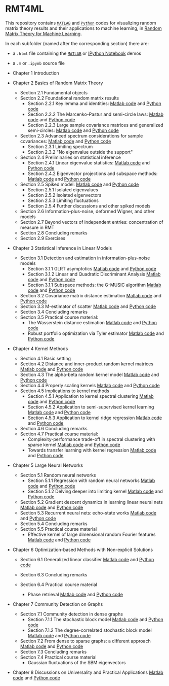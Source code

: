 # RMT4ML
This repository contains [`MATLAB`](https://www.mathworks.com/products/matlab.html) and [`Python`](https://www.python.org/) codes for visualizing random matrix theory results and their applications to machine learning, in [Random Matrix Theory for Machine Learning](https://zhenyu-liao.github.io/pdf/RMT4ML.pdf).

In each subfolder (named after the corresponding section) there are:

* a `.html` file containing the [`MATLAB`](https://www.mathworks.com/products/matlab.html) or [IPython Notebook](https://ipython.org/notebook.html) demos
* a `.m` or `.ipynb` source file

* Chapter 1 Introduction
* Chapter 2 Basics of Random Matrix Theory
	* Section 2.1 Fundamental objects
	* Section 2.2 Foundational random matrix results
		* Section 2.2.1 Key lemma and identities: [Matlab code](https://htmlpreview.github.io/?https://github.com/Zhenyu-LIAO/RMT4ML/blob/master/2.2.1/html/lemma_plots.html) and [Python code](https://nbviewer.jupyter.org/github/Zhenyu-LIAO/RMT4ML/blob/master/2.2.1/lemma_plots.ipynb)
		* Section 2.2.2 The Marcenko-Pastur and semi-circle laws: [Matlab code](https://htmlpreview.github.io/?https://github.com/Zhenyu-LIAO/RMT4ML/blob/master/2.2.2/html/MP_and_SC.html) and [Python code](https://nbviewer.jupyter.org/github/Zhenyu-LIAO/RMT4ML/blob/master/2.2.2/MP_and_SC.ipynb)
		* Section 2.2.3 Large sample covariance matrices and generalized semi-circles: [Matlab code](https://htmlpreview.github.io/?https://github.com/Zhenyu-LIAO/RMT4ML/blob/master/2.2.3/html/SCM_and_DSC.html) and [Python code](https://nbviewer.jupyter.org/github/Zhenyu-LIAO/RMT4ML/blob/master/2.2.3/SCM_and_DSC.ipynb)
	* Section 2.3 Advanced spectrum considerations for sample covariances: [Matlab code](https://htmlpreview.github.io/?https://github.com/Zhenyu-LIAO/RMT4ML/blob/master/2.3/html/advanced_spectrum.html) and [Python code](https://nbviewer.jupyter.org/github/Zhenyu-LIAO/RMT4ML/blob/master/2.3/advanced_spectrum.ipynb)
		* Section 2.3.1 Limiting spectrum
		* Section 2.3.2 "No eigenvalue outside the support"
	* Section 2.4 Preliminaries on statistical inference
		* Section 2.4.1 Linear eigenvalue statistics: [Matlab code](https://htmlpreview.github.io/?https://github.com/Zhenyu-LIAO/RMT4ML/blob/master/2.4.1/html/linear_eig_stats.html) and [Python code](https://nbviewer.jupyter.org/github/Zhenyu-LIAO/RMT4ML/blob/master/2.4.1/linear_eig_stats.ipynb)
		* Section 2.4.2 Eigenvector projections and subspace methods: [Matlab code](https://htmlpreview.github.io/?https://github.com/Zhenyu-LIAO/RMT4ML/blob/master/2.4.2/html/eigenvec_proj.html) and [Python code](https://nbviewer.jupyter.org/github/Zhenyu-LIAO/RMT4ML/blob/master/2.4.2/eigenvec_proj.ipynb)
	* Section 2.5 Spiked model: [Matlab code](https://htmlpreview.github.io/?https://github.com/Zhenyu-LIAO/RMT4ML/blob/master/2.5/html/spiked_models.html) and [Python code](https://nbviewer.jupyter.org/github/Zhenyu-LIAO/RMT4ML/blob/master/2.5/spiked_models.ipynb)
		* Section 2.5.1 Isolated eigenvalues
		* Section 2.5.2 Isolated eigenvectors
		* Section 2.5.3 Limiting fluctuations
		* Section 2.5.4 Further discussions and other spiked models
	* Section 2.6 Information-plus-noise, deformed Wigner, and other models
	* Section 2.7 Beyond vectors of independent entries: concentration of measure in RMT
	* Section 2.8 Concluding remarks
	* Section 2.9 Exercises
* Chapter 3 Statistical Inference in Linear Models
	* Section 3.1 Detection and estimation in information-plus-noise models
		* Section 3.1.1 GLRT asymptotics [Matlab code](https://htmlpreview.github.io/?https://github.com/Zhenyu-LIAO/RMT4ML/blob/master/3.1/html/GLRT.html) and [Python code](https://nbviewer.jupyter.org/github/Zhenyu-LIAO/RMT4ML/blob/master/3.1/GLRT.ipynb)
		* Section 3.1.2 Linear and Quadratic Discriminant Analysis [Matlab code](https://htmlpreview.github.io/?https://github.com/Zhenyu-LIAO/RMT4ML/blob/master/3.1/html/LDA.html) and [Python code](https://nbviewer.jupyter.org/github/Zhenyu-LIAO/RMT4ML/blob/master/3.1/LDA.ipynb)
		* Section 3.1.1 Subspace methods: the G-MUSIC algorithm [Matlab code](https://htmlpreview.github.io/?https://github.com/Zhenyu-LIAO/RMT4ML/blob/master/3.1/html/GMUSIC.html) and [Python code](https://nbviewer.jupyter.org/github/Zhenyu-LIAO/RMT4ML/blob/master/3.1/GMUSIC.ipynb)
	* Section 3.2 Covariance matrix distance estimation [Matlab code](https://htmlpreview.github.io/?https://github.com/Zhenyu-LIAO/RMT4ML/blob/master/3.2/html/cov_distance_estimation.html) and [Python code](https://nbviewer.jupyter.org/github/Zhenyu-LIAO/RMT4ML/blob/master/3.2/cov_distance_estimation.ipynb)
	* Section 3.3 M-estimator of scatter [Matlab code](https://htmlpreview.github.io/?https://github.com/Zhenyu-LIAO/RMT4ML/blob/master/3.3/html/M_estim_of_scatter.html) and [Python code](https://nbviewer.jupyter.org/github/Zhenyu-LIAO/RMT4ML/blob/master/3.3/M_estim_of_scatter.ipynb)
	* Section 3.4 Concluding remarks
	* Section 3.5 Practical course material: 
		* The Wasserstein distance estimation [Matlab code](https://htmlpreview.github.io/?https://github.com/Zhenyu-LIAO/RMT4ML/blob/master/3.5/html/Wasserstein_dist.html) and [Python code](https://nbviewer.jupyter.org/github/Zhenyu-LIAO/RMT4ML/blob/master/3.5/Wasserstein_dist.ipynb)
		* Robust portfolio optimization via Tyler estimator [Matlab code](https://htmlpreview.github.io/?https://github.com/Zhenyu-LIAO/RMT4ML/blob/master/3.5/html/robust_portfolio.html) and [Python code](https://nbviewer.jupyter.org/github/Zhenyu-LIAO/RMT4ML/blob/master/3.5/robust_portfolio.ipynb)
* Chapter 4 Kernel Methods
	* Section 4.1 Basic setting
	* Section 4.2 Distance and inner-product random kernel matrices [Matlab code](https://htmlpreview.github.io/?https://github.com/Zhenyu-LIAO/RMT4ML/blob/master/4.2/html/dist_kernel.html) and [Python code](https://nbviewer.jupyter.org/github/Zhenyu-LIAO/RMT4ML/blob/master/4.2/dist_kernel.ipynb)
	* Section 4.3 The alpha-beta random kernel model [Matlab code](https://htmlpreview.github.io/?https://github.com/Zhenyu-LIAO/RMT4ML/blob/master/4.3/html/alpha_beta_kernel.html) and [Python code](https://nbviewer.jupyter.org/github/Zhenyu-LIAO/RMT4ML/blob/master/4.3/alpha_beta_kernel.ipynb)
	* Section 4.4 Properly scaling kernels [Matlab code](https://htmlpreview.github.io/?https://github.com/Zhenyu-LIAO/RMT4ML/blob/master/4.4/html/proper_scale_kernel.html) and [Python code](https://nbviewer.jupyter.org/github/Zhenyu-LIAO/RMT4ML/blob/master/4.4/proper_scale_kernel.ipynb)
	* Section 4.5 Implications to kernel methods
		* Section 4.5.1 Application to kernel spectral clustering [Matlab code](https://htmlpreview.github.io/?https://github.com/Zhenyu-LIAO/RMT4ML/blob/master/4.5/html/kernel_spectral_clustering.html) and [Python code](https://nbviewer.jupyter.org/github/Zhenyu-LIAO/RMT4ML/blob/master/4.5/kernel_spectral_clustering.ipynb)
		* Section 4.5.2 Application to semi-supervised kernel learning [Matlab code](https://htmlpreview.github.io/?https://github.com/Zhenyu-LIAO/RMT4ML/blob/master/4.5/html/semi_supervised_kernel.html) and [Python code](https://nbviewer.jupyter.org/github/Zhenyu-LIAO/RMT4ML/blob/master/4.5/semi_supervised_kernel.ipynb)
		* Section 4.5.3 Application to kernel ridge regression [Matlab code](https://htmlpreview.github.io/?https://github.com/Zhenyu-LIAO/RMT4ML/blob/master/4.5/html/kernel_ridge.html) and [Python code](https://nbviewer.jupyter.org/github/Zhenyu-LIAO/RMT4ML/blob/master/4.5/kernel_ridge.ipynb)
	* Section 4.6 Concluding remarks
	* Section 4.7 Practical course material: 
		* Complexity-performance trade-off in spectral clustering with sparse kernel [Matlab code](https://htmlpreview.github.io/?https://github.com/Zhenyu-LIAO/RMT4ML/blob/master/4.7/html/sparse_clustering.html) and [Python code](https://nbviewer.jupyter.org/github/Zhenyu-LIAO/RMT4ML/blob/master/4.7/sparse_clustering.ipynb)
		* Towards transfer learning with kernel regression [Matlab code](https://htmlpreview.github.io/?https://github.com/Zhenyu-LIAO/RMT4ML/blob/master/4.7/html/transfer.html) and [Python code](https://nbviewer.jupyter.org/github/Zhenyu-LIAO/RMT4ML/blob/master/4.7/transfer.ipynb)
* Chapter 5 Large Neural Networks
	* Section 5.1 Random neural networks
		* Section 5.1.1 Regression with random neural networks [Matlab code](https://htmlpreview.github.io/?https://github.com/Zhenyu-LIAO/RMT4ML/blob/master/5.1/html/random_NN.html) and [Python code](https://nbviewer.jupyter.org/github/Zhenyu-LIAO/RMT4ML/blob/master/5.1/random_NN.ipynb)
		* Section 5.1.2 Delving deeper into limiting kernel [Matlab code](https://htmlpreview.github.io/?https://github.com/Zhenyu-LIAO/RMT4ML/blob/master/5.1/html/random_feature_GMM.html) and [Python code](https://nbviewer.jupyter.org/github/Zhenyu-LIAO/RMT4ML/blob/master/5.1/random_feature_GMM.ipynb)
	* Section 5.2 Gradient descent dynamics in learning linear neural nets [Matlab code](https://htmlpreview.github.io/?https://github.com/Zhenyu-LIAO/RMT4ML/blob/master/5.2/html/grad_descent_dynamics.html) and [Python code](https://nbviewer.jupyter.org/github/Zhenyu-LIAO/RMT4ML/blob/master/5.2/grad_descent_dynamics.ipynb)
	* Section 5.3 Recurrent neural nets: echo-state works [Matlab code](https://htmlpreview.github.io/?https://github.com/Zhenyu-LIAO/RMT4ML/blob/master/5.3/html/ESN.html) and [Python code](https://nbviewer.jupyter.org/github/Zhenyu-LIAO/RMT4ML/blob/master/5.3/ENS.ipynb)
	* Section 5.4 Concluding remarks
	* Section 5.5 Practical course material
		* Effective kernel of large dimensional random Fourier features [Matlab code](https://htmlpreview.github.io/?https://github.com/Zhenyu-LIAO/RMT4ML/blob/master/5.5/html/random_Fourier.html) and [Python code](https://nbviewer.jupyter.org/github/Zhenyu-LIAO/RMT4ML/blob/master/5.5/html/random_Fourier.ipynb)
* Chapter 6 Optimization-based Methods with Non-explicit Solutions
	* Section 6.1 Generalized linear classifier [Matlab code](https://htmlpreview.github.io/?https://github.com/Zhenyu-LIAO/RMT4ML/blob/master/6.1/html/empirical_risk_min.html) and [Python code](https://nbviewer.jupyter.org/github/Zhenyu-LIAO/RMT4ML/blob/master/6.1/empirical_risk_min.ipynb)

	* Section 6.3 Concluding remarks
	* Section 6.4 Practical course material
		* Phase retrieval [Matlab code](https://htmlpreview.github.io/?https://github.com/Zhenyu-LIAO/RMT4ML/blob/master/6.4/html/phase_retrieval.html) and [Python code](https://nbviewer.jupyter.org/github/Zhenyu-LIAO/RMT4ML/blob/master/6.4/phase_retrieval.ipynb)
* Chapter 7 Community Detection on Graphs
	* Section 7.1 Community detection in dense graphs
		* Section 7.1.1 The stochastic block model [Matlab code](https://htmlpreview.github.io/?https://github.com/Zhenyu-LIAO/RMT4ML/blob/master/7.1/html/SBM.html) and [Python code](https://nbviewer.jupyter.org/github/Zhenyu-LIAO/RMT4ML/blob/master/7.1/SBM.ipynb)
		* Section 7.1.2 The degree-correlated stochastic block model 
		[Matlab code](https://htmlpreview.github.io/?https://github.com/Zhenyu-LIAO/RMT4ML/blob/master/7.1/html/DCSBM.html) and [Python code](https://nbviewer.jupyter.org/github/Zhenyu-LIAO/RMT4ML/blob/master/7.1/DCSBM.ipynb)
	* Section 7.2 From dense to sparse graphs: a different approach 
	[Matlab code](https://htmlpreview.github.io/?https://github.com/Zhenyu-LIAO/RMT4ML/blob/master/7.2/html/sparse_graph.html) and [Python code](https://nbviewer.jupyter.org/github/Zhenyu-LIAO/RMT4ML/blob/master/7.2/sparse_graph.ipynb)
	* Section 7.3 Concluding remarks
	* Section 7.4 Practical course material
		* Gaussian fluctuations of the SBM eigenvectors
* Chapter 8 Discussions on Universality and Practical Applications [Matlab code](https://htmlpreview.github.io/?https://github.com/Zhenyu-LIAO/RMT4ML/blob/master/8/html/RMT_universality.html) and [Python code](https://nbviewer.jupyter.org/github/Zhenyu-LIAO/RMT4ML/blob/master/8/RMT_universality.ipynb)


